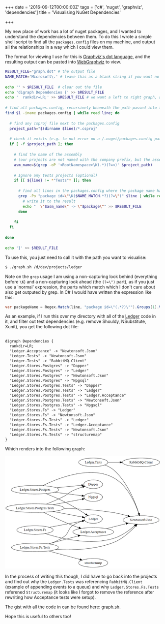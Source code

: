 +++
date = '2016-09-12T00:00:00Z'
tags = ['c#', 'nuget', 'graphviz', 'dependencies']
title = 'Visualising NuGet Dependencies'

+++

My new place of work has a lot of nuget packages, and I wanted to understand the dependencies between them.  To do this I wrote a simple shell script to find all the `packages.config` files on my machine, and output all the relationships in a way which I could view them.

The format for viewing I use for this is [Graphviz's dot language](http://graphviz.org/doc/info/lang.html), and the resulting output can be pasted into [WebGraphviz](http://www.webgraphviz.com/) to view.

```bash
RESULT_FILE="graph.dot" # the output file
NAME_MATCH='Microsoft\.' # leave this as a blank string if you want no filtering

echo '' > $RESULT_FILE  # clear out the file
echo 'digraph Dependencies {' >> $RESULT_FILE
echo '  rankdir=LR;' >> $RESULT_FILE # we want a left to right graph, as it's a little easier to read

# find all packages.config, recursively beaneath the path passed into the script
find $1 -iname packages.config | while read line; do

  # find any csproj file next to the packages.config
  project_path="$(dirname $line)/*.csproj"

  # check it exists (e.g. to not error on a /.nuget/packages.config path)
  if [ -f $project_path ]; then

    # find the name of the assembly
    # (our projects are not named with the company prefix, but the assemblies/packages are)
    asm_name=$(grep -oP '<RootNamespace>\K(.*)(?=<)' $project_path)

    # Ignore any tests projects (optional)
    if [[ ${line} != *"Tests"* ]]; then

      # find all lines in the packages.config where the package name has a prefix
      grep -Po "package id=\"\K($NAME_MATCH.*?)(?=\")" $line | while read package; do
        # write it to the result
        echo "  \"$asm_name\" -> \"$package\"" >> $RESULT_FILE
      done

    fi
  fi

done

echo '}' >> $RESULT_FILE
```

To use this, you just need to call it with the path you want to visualise:

```bash
$ ./graph.sh /d/dev/projects/ledger
```

Note on the `grep` usage I am using a non-capturing look behind (everything before `\K`) and a non-capturing look ahead (the `(?=\")` part), as if you just use a 'normal' expression, the parts which match which I don't care about also get outputed by grep.  In C# I would have written the expression like this:

```csharp
var packageName = Regex.Match(line, "package id=\"(.*?)\"").Groups[1].Value;
```


As an example, if I run this over my directory with all of the [Ledger](https://github.com/pondidum/ledger) code in it, and filter out test dependencies (e.g. remove Shouldy, NSubstitute, Xunit), you get the following dot file:

```

digraph Dependencies {
  rankdir=LR;
  "Ledger.Acceptance" -> "Newtonsoft.Json"
  "Ledger.Tests" -> "Newtonsoft.Json"
  "Ledger.Tests" -> "RabbitMQ.Client"
  "Ledger.Stores.Postgres" -> "Dapper"
  "Ledger.Stores.Postgres" -> "Ledger"
  "Ledger.Stores.Postgres" -> "Newtonsoft.Json"
  "Ledger.Stores.Postgres" -> "Npgsql"
  "Ledger.Stores.Postgres.Tests" -> "Dapper"
  "Ledger.Stores.Postgres.Tests" -> "Ledger"
  "Ledger.Stores.Postgres.Tests" -> "Ledger.Acceptance"
  "Ledger.Stores.Postgres.Tests" -> "Newtonsoft.Json"
  "Ledger.Stores.Postgres.Tests" -> "Npgsql"
  "Ledger.Stores.Fs" -> "Ledger"
  "Ledger.Stores.Fs" -> "Newtonsoft.Json"
  "Ledger.Stores.Fs.Tests" -> "Ledger"
  "Ledger.Stores.Fs.Tests" -> "Ledger.Acceptance"
  "Ledger.Stores.Fs.Tests" -> "Newtonsoft.Json"
  "Ledger.Stores.Fs.Tests" -> "structuremap"
}
```

Which renders into the following graph:

![Nuget Graph](nuget-graph.png)

In the process of writing this though, I did have to go back into the projects and find out why the `Ledger.Tests` was referencing `RabbitMQ.Client` (example of appending events to a queue) and why `Ledger.Stores.Fs.Tests` referened `Structuremap` (it looks like I forgot to remove the reference after rewriting how Acceptance tests were setup).

The gist with all the code in can be found here: [graph.sh](https://gist.github.com/Pondidum/a79bddeeba612f9eb1074e9f5274b047).

Hope this is useful to others too!
